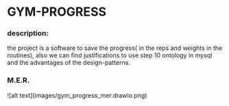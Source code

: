 <h1>
GYM-PROGRESS
</h1>

<h3>
description:
</h3>
<p>
the  project is a software to save the progress( in the reps and weights in the routines), also we can find justifications to use step 10 ontology in mysql and the advantages of the design-patterns.
</p>
<h3>
M.E.R.</h3>
![alt text](images/gym_progress_mer.drawio.png)